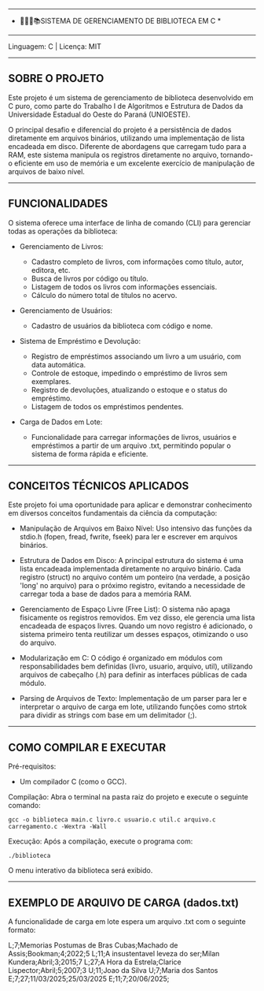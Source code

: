 ****************************************************
* 🧑🏻‍🏫📚SISTEMA DE GERENCIAMENTO DE BIBLIOTECA EM C   *
****************************************************

Linguagem: C | Licença: MIT

--------------------
SOBRE O PROJETO
--------------------
Este projeto é um sistema de gerenciamento de biblioteca desenvolvido em C puro, como parte do Trabalho I de Algoritmos e Estrutura de Dados da Universidade Estadual do Oeste do Paraná (UNIOESTE).

O principal desafio e diferencial do projeto é a persistência de dados diretamente em arquivos binários, utilizando uma implementação de lista encadeada em disco. Diferente de abordagens que carregam tudo para a RAM, este sistema manipula os registros diretamente no arquivo, tornando-o eficiente em uso de memória e um excelente exercício de manipulação de arquivos de baixo nível.


--------------------
FUNCIONALIDADES
--------------------

O sistema oferece uma interface de linha de comando (CLI) para gerenciar todas as operações da biblioteca:

* Gerenciamento de Livros:
  - Cadastro completo de livros, com informações como título, autor, editora, etc.
  - Busca de livros por código ou título.
  - Listagem de todos os livros com informações essenciais.
  - Cálculo do número total de títulos no acervo.

* Gerenciamento de Usuários:
  - Cadastro de usuários da biblioteca com código e nome.

* Sistema de Empréstimo e Devolução:
  - Registro de empréstimos associando um livro a um usuário, com data automática.
  - Controle de estoque, impedindo o empréstimo de livros sem exemplares.
  - Registro de devoluções, atualizando o estoque e o status do empréstimo.
  - Listagem de todos os empréstimos pendentes.

* Carga de Dados em Lote:
  - Funcionalidade para carregar informações de livros, usuários e empréstimos a partir de um arquivo .txt, permitindo popular o sistema de forma rápida e eficiente.


--------------------
CONCEITOS TÉCNICOS APLICADOS
--------------------

Este projeto foi uma oportunidade para aplicar e demonstrar conhecimento em diversos conceitos fundamentais da ciência da computação:

* Manipulação de Arquivos em Baixo Nível:
  Uso intensivo das funções da stdio.h (fopen, fread, fwrite, fseek) para ler e escrever em arquivos binários.

* Estrutura de Dados em Disco:
  A principal estrutura do sistema é uma lista encadeada implementada diretamente no arquivo binário. Cada registro (struct) no arquivo contém um ponteiro (na verdade, a posição 'long' no arquivo) para o próximo registro, evitando a necessidade de carregar toda a base de dados para a memória RAM.

* Gerenciamento de Espaço Livre (Free List):
  O sistema não apaga fisicamente os registros removidos. Em vez disso, ele gerencia uma lista encadeada de espaços livres. Quando um novo registro é adicionado, o sistema primeiro tenta reutilizar um desses espaços, otimizando o uso do arquivo.

* Modularização em C:
  O código é organizado em módulos com responsabilidades bem definidas (livro, usuario, arquivo, util), utilizando arquivos de cabeçalho (.h) para definir as interfaces públicas de cada módulo.

* Parsing de Arquivos de Texto:
  Implementação de um parser para ler e interpretar o arquivo de carga em lote, utilizando funções como strtok para dividir as strings com base em um delimitador (;).


--------------------
COMO COMPILAR E EXECUTAR
--------------------

Pré-requisitos:
- Um compilador C (como o GCC).

Compilação:
Abra o terminal na pasta raiz do projeto e execute o seguinte comando:

    gcc -o biblioteca main.c livro.c usuario.c util.c arquivo.c carregamento.c -Wextra -Wall

Execução:
Após a compilação, execute o programa com:

    ./biblioteca

O menu interativo da biblioteca será exibido.


--------------------
EXEMPLO DE ARQUIVO DE CARGA (dados.txt)
--------------------

A funcionalidade de carga em lote espera um arquivo .txt com o seguinte formato:

L;7;Memorias Postumas de Bras Cubas;Machado de Assis;Bookman;4;2022;5
L;11;A insustentavel leveza do ser;Milan Kundera;Abril;3;2015;7
L;27;A Hora da Estrela;Clarice Lispector;Abril;5;2007;3
U;11;Joao da Silva
U;7;Maria dos Santos
E;7;27;11/03/2025;25/03/2025
E;11;7;20/06/2025;


